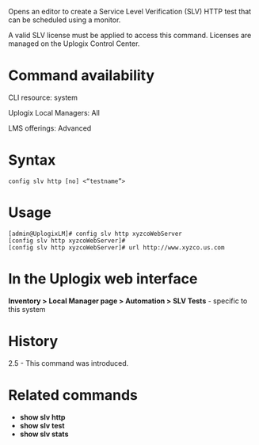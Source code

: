 <!-- 5.4 -->

Opens an editor to create a Service Level Verification (SLV) HTTP test that can be scheduled using a monitor. 

A valid SLV license must be applied to access this command. Licenses are managed on the Uplogix Control Center. 

# Command availability 

CLI resource: system

Uplogix Local Managers: All

LMS offerings: Advanced

# Syntax 

```
config slv http [no] <“testname”>

```

# Usage 

```
[admin@UplogixLM]# config slv http xyzcoWebServer
[config slv http xyzcoWebServer]# 
[config slv http xyzcoWebServer]# url http://www.xyzco.us.com
```

# In the Uplogix web interface

**Inventory > Local Manager page > Automation > SLV Tests** - specific to this system

# History 

2.5 - This command was introduced.

# Related commands 

- **show slv http**
- **show slv test**
- **show slv stats**
